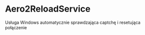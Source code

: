 Aero2ReloadService
==================

Usługa Windows automatycznie sprawdzająca captchę i resetująca połączenie

